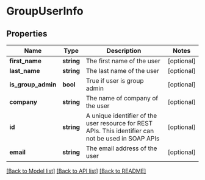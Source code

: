 # GroupUserInfo

## Properties
Name | Type | Description | Notes
------------ | ------------- | ------------- | -------------
**first_name** | **string** | The first name of the user | [optional] 
**last_name** | **string** | The last name of the user | [optional] 
**is_group_admin** | **bool** | True if user is group admin | [optional] 
**company** | **string** | The name of company of the user | [optional] 
**id** | **string** | A unique identifier of the user resource for REST APIs. This identifier can not be used in SOAP APIs | [optional] 
**email** | **string** | The email address of the user | [optional] 

[[Back to Model list]](../README.md#documentation-for-models) [[Back to API list]](../README.md#documentation-for-api-endpoints) [[Back to README]](../README.md)


